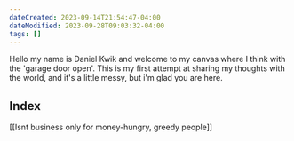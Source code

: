```yaml
---
dateCreated: 2023-09-14T21:54:47-04:00
dateModified: 2023-09-28T09:03:32-04:00
tags: []
---
```

Hello my name is Daniel Kwik and welcome to my canvas where I think with the 'garage door open'. This is my first attempt at sharing my thoughts with the world, and it's a little messy, but i'm glad you are here.
## Index

[[Isnt business only for money-hungry, greedy people]]

